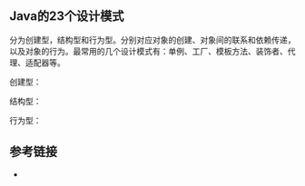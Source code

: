 <!--
date: 2021-04-19T22:34:12+08:00
lastmod: 2021-04-24T22:34:12+08:00
-->
## Java的23个设计模式

分为创建型，结构型和行为型。分别对应对象的创建、对象间的联系和依赖传递，以及对象的行为。最常用的几个设计模式有：单例、工厂、模板方法、装饰者、代理、适配器等。

创建型：

结构型：

行为型：



## 参考链接

* []()
